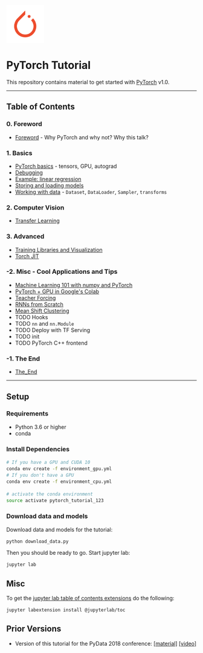 <img src="notebooks/img/pytorch-logo.png" width="100">

PyTorch Tutorial
================================================================================

This repository contains material to get started with
[PyTorch](https://pytorch.org/) v1.0.

<hr>

Table of Contents
--------------------------------------------------------------------------------

### 0. Foreword
- [Foreword](notebooks/foreword.ipynb) - Why PyTorch and why not? Why this talk?

### 1. Basics
- [PyTorch basics](notebooks/pytorch_basics.ipynb) - tensors, GPU, autograd
- [Debugging](notebooks/debugging.ipynb)
- [Example: linear regression](notebooks/lin_reg.ipynb)
- [Storing and loading models](notebooks/storing_and_loading_models.ipynb)
- [Working with data](notebooks/working_with_data.ipynb) - `Dataset`, `DataLoader`, `Sampler`, `transforms`

### 2. Computer Vision
- [Transfer Learning](notebooks/transfer_learning.ipynb)

### 3. Advanced
- [Training Libraries and Visualization](notebooks/training_libraries.ipynb)
- [Torch JIT](notebooks/torch_jit.ipynb)

### -2. Misc - Cool Applications and Tips
- [Machine Learning 101 with numpy and PyTorch](notebooks/0x_machine_learning_101.ipynb)
- [PyTorch + GPU in Google's Colab](notebooks/0X_pytorch_in_googles_colab.ipynb)
- [Teacher Forcing](notebooks/0X_teacher_forcing.ipynb)
- [RNNs from Scratch](notebooks/0X_rnn_from_scratch.ipynb)
- [Mean Shift Clustering](notebooks/0X_mean_shift_clustering.ipynb)
- TODO Hooks
- TODO `nn` and `nn.Module`
- TODO Deploy with TF Serving
- TODO init
- TODO PyTorch C++ frontend

### -1. The End
- [The_End](notebooks/the_end.ipynb)

<hr>


Setup
--------------------------------------------------------------------------------

### Requirements

- Python 3.6 or higher
- conda

### Install Dependencies

```bash
# If you have a GPU and CUDA 10
conda env create -f environment_gpu.yml
# If you don't have a GPU
conda env create -f environment_cpu.yml

# activate the conda environment
source activate pytorch_tutorial_123
```

### Download data and models

Download data and models for the tutorial:

```bash
python download_data.py
```

Then you should be ready to go.
Start jupyter lab:

```bash
jupyter lab
```


Misc
--------------------------------------------------------------------------------

To get the
[jupyter lab table of contents extensions](https://github.com/jupyterlab/jupyterlab-toc)
do the following:
```bash
jupyter labextension install @jupyterlab/toc
```

Prior Versions
--------------------------------------------------------------------------------

- Version of this tutorial for the PyData 2018 conference:
  [[material]](https://github.com/sotte/pytorch_tutorial/tree/pydata2018)
  [[video]](https://nodata.science/pydata-pytorch-tutorial.html)
